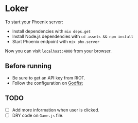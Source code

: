 # Loker

To start your Phoenix server:

  * Install dependencies with `mix deps.get`
  * Install Node.js dependencies with `cd assets && npm install`
  * Start Phoenix endpoint with `mix phx.server`

Now you can visit [`localhost:4000`](http://localhost:4000) from your browser.

## Before running

* Be sure to get an API key from RIOT.
* Follow the configuration on [Godfist](https://github.com/aguxez/godfist)

## TODO
-[ ] Add more information when user is clicked.
-[ ] DRY code on `Game.js` file.
